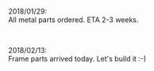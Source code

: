 2018/01/29:    
All metal parts ordered. ETA 2-3 weeks.    

<br>

2018/02/13:    
Frame parts arrived today. Let's build it :-)
